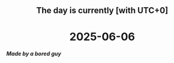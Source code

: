 <h2 align=center>The day is currently [with UTC+0]</h2>
<h1 align=center><!--TIME BEGIN-->2025-06-06<!--TIME END--></h1>
<h5>Made by a bored guy</h5>

